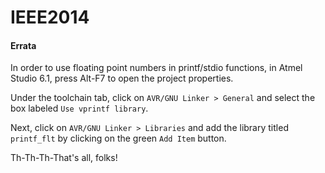 IEEE2014
========


#### Errata

In order to use floating point numbers in printf/stdio functions, in Atmel Studio 6.1, press Alt-F7 to open the project properties. 

Under the toolchain tab, click on `AVR/GNU Linker > General` and select the box labeled `Use vprintf library`. 

Next, click on `AVR/GNU Linker > Libraries` and add the library titled `printf_flt` by clicking on the green `Add Item` button.

Th-Th-Th-That's all, folks!
